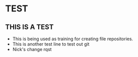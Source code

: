 # TEST
## THIS IS A TEST
- This is being used as training for creating file repositories.
- This is another test line to test out git
- Nick's change rqst
